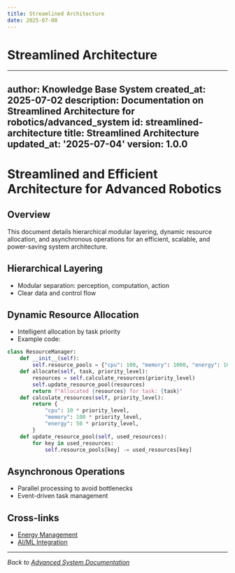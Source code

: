 ```yaml
---
title: Streamlined Architecture
date: 2025-07-08
---
```


# Streamlined Architecture

---
author: Knowledge Base System
created_at: 2025-07-02
description: Documentation on Streamlined Architecture for robotics/advanced_system
id: streamlined-architecture
title: Streamlined Architecture
updated_at: '2025-07-04'
version: 1.0.0
---

# Streamlined and Efficient Architecture for Advanced Robotics

## Overview
This document details hierarchical modular layering, dynamic resource allocation, and asynchronous operations for an efficient, scalable, and power-saving system architecture.

## Hierarchical Layering
- Modular separation: perception, computation, action
- Clear data and control flow

## Dynamic Resource Allocation
- Intelligent allocation by task priority
- Example code:
```python
class ResourceManager:
    def __init__(self):
        self.resource_pools = {"cpu": 100, "memory": 1000, "energy": 1000}
    def allocate(self, task, priority_level):
        resources = self.calculate_resources(priority_level)
        self.update_resource_pool(resources)
        return f"Allocated {resources} for task: {task}"
    def calculate_resources(self, priority_level):
        return {
            "cpu": 10 * priority_level,
            "memory": 100 * priority_level,
            "energy": 50 * priority_level,
        }
    def update_resource_pool(self, used_resources):
        for key in used_resources:
            self.resource_pools[key] -= used_resources[key]
```

## Asynchronous Operations
- Parallel processing to avoid bottlenecks
- Event-driven task management

## Cross-links
- [Energy Management](./energy_management.md)
- [AI/ML Integration](./ai_ml_integration.md)

---
*Back to [Advanced System Documentation](./README.md)*
